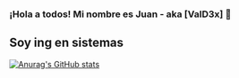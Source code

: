 ### ¡Hola a todos! Mi nombre es Juan - aka [ValD3x] 👋

## Soy ing en sistemas

[![Anurag's GitHub stats](https://github-readme-stats.vercel.app/api?username=valdex55)](https://github.com/anuraghazra/github-readme-stats)
